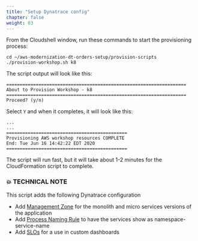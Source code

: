```yaml
---
title: "Setup Dynatrace config"
chapter: false
weight: 03
---
```


From the Cloudshell window, run these commands to start the provisioning process:

```
cd ~/aws-modernization-dt-orders-setup/provision-scripts
./provision-workshop.sh k8
```

The script output will look like this:

```
===================================================================
About to Provision Workshop - k8
===================================================================
Proceed? (y/n)

```

Select `Y` and when it completes, it will look like this:

```
...
...
=============================================
Provisioning AWS workshop resources COMPLETE
End: Tue Jun 16 14:42:22 EDT 2020
=============================================
```

The script will run fast, but it will take about 1-2 minutes for the CloudFormation script to complete. 

### 💥 **TECHNICAL NOTE**

This script adds the following Dynatrace configuration

* Add [Management Zone](https://www.dynatrace.com/support/help/how-to-use-dynatrace/management-zones/) for the monolith and micro services versions of the application
* Add [Process Naming Rule](https://www.dynatrace.com/support/help/how-to-use-dynatrace/process-groups/configuration/customize-the-name-of-process-groups/) to have the services show as namespace-service-name
* Add [SLOs](https://www.dynatrace.com/support/help/how-to-use-dynatrace/service-level-objectives/) for a use in custom dashboards

